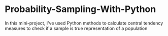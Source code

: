 # Probability-Sampling-With-Python
In this mini-project, I've used Python methods to calculate central tendency measures to check if a sample is true representation of a population
